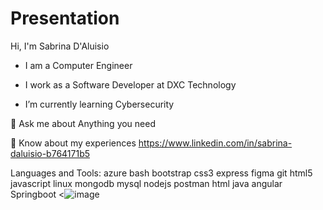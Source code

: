 # Presentation
Hi, I'm Sabrina D'Aluisio

- I am a Computer Engineer

- I work as a Software Developer at DXC Technology

- I’m currently learning Cybersecurity


💬 Ask me about Anything you need

📄 Know about my experiences https://www.linkedin.com/in/sabrina-daluisio-b764171b5



Languages and Tools:
azure bash bootstrap css3 express figma git html5 javascript linux mongodb mysql nodejs postman html java angular Springboot
<![image](https://user-images.githubusercontent.com/122020565/210770819-87986738-383f-457c-8eac-555f62d4c6b8.png)
